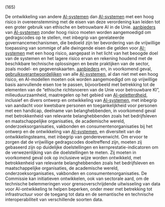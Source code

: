 (165)

De ontwikkeling van andere [AI-systemen](a3.md#^ai-systeem) dan [AI-systemen](a3.md#^ai-systeem) met een hoog risico in overeenstemming met de eisen van deze verordening kan leiden tot een groter gebruik van ethische en betrouwbare AI in de Unie. [aanbieders](a3.md#^aanbieder) van [AI-systemen](a3.md#^ai-systeem) zonder hoog risico moeten worden aangemoedigd om gedragscodes op te stellen, met inbegrip van gerelateerde governancemechanismen, die bedoeld zijn ter bevordering van de vrijwillige toepassing van sommige of alle dwingende eisen die gelden voor [AI-systemen](a3.md#^ai-systeem) met een hoog risico, aangepast in het licht van het beoogde doel van de systemen en het lagere risico ervan en rekening houdend met de beschikbare technische oplossingen en beste praktijken van de sector, zoals model- en gegevenskaarten. [aanbieders](a3.md#^aanbieder) en, in voorkomend geval, [gebruiksverantwoordelijken](a3.md#^gebruiksverantwoordelijke) van alle [AI-systemen](a3.md#^ai-systeem), al dan niet met een hoog risico, en AI-modellen moeten ook worden aangemoedigd om op vrijwillige basis aanvullende eisen toe te passen, bijvoorbeeld met betrekking tot de elementen van de “ethische richtsnoeren van de Unie voor betrouwbare KI”, milieuduurzaamheid, maatregelen op het gebied van [AI-geletterdheid](a3.md#^aigell), inclusief en divers ontwerp en ontwikkeling van [AI-systemen](a3.md#^ai-systeem), met inbegrip van aandacht voor kwetsbare personen en toegankelijkheid voor personen met een handicap, deelname van belanghebbenden, in voorkomend geval met betrokkenheid van relevante belanghebbenden zoals het bedrijfsleven en maatschappelijke organisaties, de academische wereld, onderzoeksorganisaties, vakbonden en consumentenorganisaties bij het ontwerp en de ontwikkeling van [AI-systemen](a3.md#^ai-systeem), en diversiteit van de ontwikkelingsteams, met inbegrip van genderevenwicht. Om ervoor te zorgen dat de vrijwillige gedragscodes doeltreffend zijn, moeten zij gebaseerd zijn op duidelijke doelstellingen en kernprestatie-indicatoren om de verwezenlijking van die doelstellingen te meten. Zij moeten in voorkomend geval ook op inclusieve wijze worden ontwikkeld, met betrokkenheid van relevante belanghebbenden zoals het bedrijfsleven en maatschappelijke organisaties, de academische wereld, onderzoeksorganisaties, vakbonden en consumentenorganisaties. De Commissie kan initiatieven ontwikkelen, ook van sectorale aard, om de technische belemmeringen voor grensoverschrijdende uitwisseling van data voor AI-ontwikkeling te helpen beperken, onder meer met betrekking tot infrastructuur voor de toegang tot data en de semantische en technische interoperabiliteit van verschillende soorten data.
